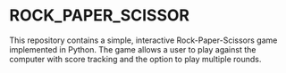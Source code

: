 # ROCK_PAPER_SCISSOR
This repository contains a simple, interactive Rock-Paper-Scissors game implemented in Python. The game allows a user to play against the computer with score tracking and the option to play multiple rounds.
